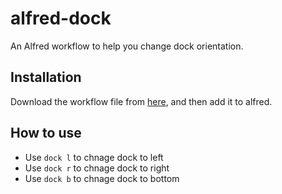 # alfred-dock
An Alfred workflow to help you change dock orientation.

## Installation

Download the workflow file from [here](), and then add it to alfred.

## How to use

- Use `dock l` to chnage dock to left
- Use `dock r` to chnage dock to right
- Use `dock b` to chnage dock to bottom

